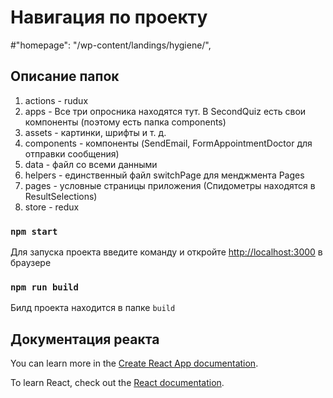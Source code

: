 # Навигация по проекту
#"homepage": "/wp-content/landings/hygiene/",
## Описание папок

1. actions - rudux
2. apps - Все три опросника находятся тут. В SecondQuiz есть свои компоненты (поэтому есть папка components)
3. assets - картинки, шрифты и т. д.
4. components - компоненты (SendEmail, FormAppointmentDoctor для отправки сообщения)
5. data - файл со всеми данными
6. helpers - единственный файл switchPage для менджмента Pages
7. pages - условные страницы приложения (Спидометры находятся в ResultSelections)
8. store - redux

### `npm start`

Для запуска проекта введите команду и откройте [http://localhost:3000](http://localhost:3000) в браузере

### `npm run build`

Билд проекта находится в папке `build`

## Документация реакта

You can learn more in the [Create React App documentation](https://facebook.github.io/create-react-app/docs/getting-started).

To learn React, check out the [React documentation](https://reactjs.org/).
